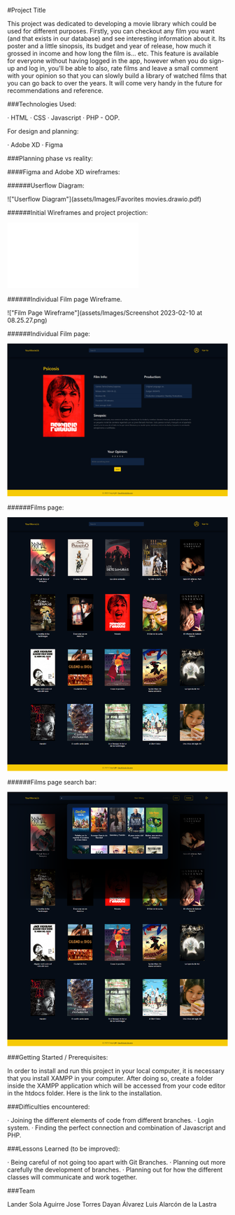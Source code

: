 #Project Title

This project was dedicated to developing a movie library which could be used for different purposes. Firstly, you can checkout any film you want (and that exists in our database) and see interesting information about it. Its poster and a little sinopsis, its budget and year of release, how much it grossed in income and how long the film is... etc. This feature is available for everyone without having logged in the app, however when you do sign-up and log in, you'll be able to also, rate films and leave a small comment with your opinion so that you can slowly build a library of watched films that you can go back to over the years. It will come very handy in the future for recommendations and reference.


###Technologies Used:

· HTML
· CSS
· Javascript
· PHP - OOP.

For design and planning:

· Adobe XD
· Figma


###Planning phase vs reality:

####Figma and Adobe XD wireframes:


######Userflow Diagram:

!["Userflow Diagram"](assets/Images/Favorites movies.drawio.pdf)


######Initial Wireframes and project projection:

!["Initial Wireframes"](assets/Images/WIREFRAME.pdf)



######Individual Film page Wireframe.


!["Film Page Wireframe"](assets/Images/Screenshot 2023-02-10 at 08.25.27.png)


######Individual Film page:

!["Film Page"](assets/Images/Film_page_ind.png)


######Films page:

!["Film Page"](assets/Images/Film_page.png)


######Films page search bar:


!["Film Page Search Bar"](assets/Images/searchBar.png)




###Getting Started / Prerequisites:

In order to install and run this project in your local computer, it is necessary that you install XAMPP in your computer. After doing so, create a folder inside the XAMPP application which will be accessed from your code editor in the htdocs folder. Here is the link to the installation.


###Difficulties encountered:

· Joining the different elements of code from different branches.
· Login system.
· Finding the perfect connection and combination of Javascript and PHP.

###Lessons Learned (to be improved):

· Being careful of not going too apart with Git Branches.
· Planning out more carefully the development of branches.
· Planning out for how the different classes will communicate and work together.



###Team

Lander Sola Aguirre
Jose Torres
Dayan Álvarez
Luis Alarcón de la Lastra

